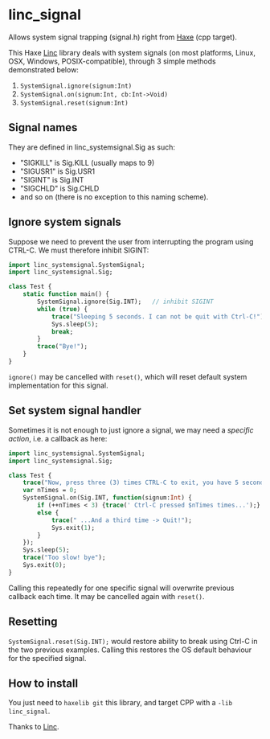 # linc_signal

Allows system signal trapping (signal.h) right from [Haxe](https://www.haxe.org) (cpp target). 

This Haxe [Linc](http://snowkit.github.io/linc/) library deals with system signals (on most platforms, Linux, OSX, Windows, POSIX-compatible), through 3 simple methods demonstrated below:

1. `SystemSignal.ignore(signum:Int)`
2. `SystemSignal.on(signum:Int, cb:Int->Void)`
3. `SystemSignal.reset(signum:Int)`

## Signal names

They are defined in linc_systemsignal.Sig as such:

* "SIGKILL" is Sig.KILL (usually maps to 9)
* "SIGUSR1" is Sig.USR1
* "SIGINT" is Sig.INT
* "SIGCHLD" is Sig.CHLD
* and so on (there is no exception to this naming scheme).

## Ignore system signals

Suppose we need to prevent the user from interrupting the program using CTRL-C. We must therefore inhibit SIGINT:

```haxe
import linc_systemsignal.SystemSignal;
import linc_systemsignal.Sig;

class Test {
    static function main() {
        SystemSignal.ignore(Sig.INT);   // inhibit SIGINT
        while (true) {
            trace("Sleeping 5 seconds. I can not be quit with Ctrl-C!");
            Sys.sleep(5);
            break;
        }
        trace("Bye!");
    }
}
```

`ignore()` may be cancelled with `reset()`, which will reset default system implementation for this signal.

## Set system signal handler

Sometimes it is not enough to just ignore a signal, we may need a *specific action*, i.e. a callback as here: 

```haxe
import linc_systemsignal.SystemSignal;
import linc_systemsignal.Sig;

class Test {
    trace("Now, press three (3) times CTRL-C to exit, you have 5 seconds.");
    var nTimes = 0;
    SystemSignal.on(Sig.INT, function(signum:Int) {
        if (++nTimes < 3) {trace(' Ctrl-C pressed $nTimes times...');}
        else {
            trace(" ...And a third time -> Quit!");
            Sys.exit(1);
        }
    });
    Sys.sleep(5);
    trace("Too slow! bye");
    Sys.exit(0);
}
```

Calling this repeatedly for one specific signal will overwrite previous callback each time.
It may be cancelled again with `reset()`.

## Resetting

`SystemSignal.reset(Sig.INT);` would restore ability to break using Ctrl-C in the two previous examples. Calling this restores the OS default behaviour for the specified signal.

## How to install

You just need to `haxelib git` this library, and target CPP with a `-lib linc_signal`.

Thanks to [Linc](http://snowkit.github.io/linc/).
